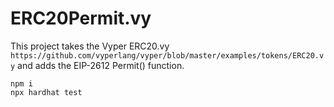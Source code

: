 # ERC20Permit.vy

This project takes the Vyper ERC20.vy ```https://github.com/vyperlang/vyper/blob/master/examples/tokens/ERC20.vy``` and adds the EIP-2612 Permit() function.

```shell
npm i
npx hardhat test
```
